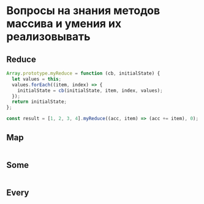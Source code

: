 # Вопросы на знания методов массива и умения их реализовывать

## Reduce

```javascript
Array.prototype.myReduce = function (cb, initialState) {
  let values = this;
  values.forEach((item, index) => {
    initialState = cb(initialState, item, index, values);
  });
  return initialState;
};

const result = [1, 2, 3, 4].myReduce((acc, item) => (acc += item), 0);
```

## Map

```javascript

```

## Some

```javascript

```

## Every

```javascript

```
